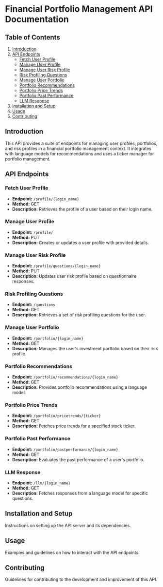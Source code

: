 # Financial Portfolio Management API Documentation

## Table of Contents
1. [Introduction](#introduction)
2. [API Endpoints](#api-endpoints)
   - [Fetch User Profile](#fetch-user-profile)
   - [Manage User Profile](#manage-user-profile)
   - [Manage User Risk Profile](#manage-user-risk-profile)
   - [Risk Profiling Questions](#risk-profiling-questions)
   - [Manage User Portfolio](#manage-user-portfolio)
   - [Portfolio Recommendations](#portfolio-recommendations)
   - [Portfolio Price Trends](#portfolio-price-trends)
   - [Portfolio Past Performance](#portfolio-past-performance)
   - [LLM Response](#llm-response)
3. [Installation and Setup](#installation-and-setup)
4. [Usage](#usage)
5. [Contributing](#contributing)

## Introduction
This API provides a suite of endpoints for managing user profiles, portfolios, and risk profiles in a financial portfolio management context. It integrates with language models for recommendations and uses a ticker manager for portfolio management.

## API Endpoints

### Fetch User Profile
- **Endpoint:** `/profile/{login_name}`
- **Method:** GET
- **Description:** Retrieves the profile of a user based on their login name.

### Manage User Profile
- **Endpoint:** `/profile/`
- **Method:** PUT
- **Description:** Creates or updates a user profile with provided details.

### Manage User Risk Profile
- **Endpoint:** `/profile/questions/{login_name}`
- **Method:** PUT
- **Description:** Updates user risk profile based on questionnaire responses.

### Risk Profiling Questions
- **Endpoint:** `/questions`
- **Method:** GET
- **Description:** Retrieves a set of risk profiling questions for the user.

### Manage User Portfolio
- **Endpoint:** `/portfolio/{login_name}`
- **Method:** GET
- **Description:** Manages the user's investment portfolio based on their risk profile.

### Portfolio Recommendations
- **Endpoint:** `/portfolio/recommendations/{login_name}`
- **Method:** GET
- **Description:** Provides portfolio recommendations using a language model.

### Portfolio Price Trends
- **Endpoint:** `/portfolio/pricetrends/{ticker}`
- **Method:** GET
- **Description:** Fetches price trends for a specified stock ticker.

### Portfolio Past Performance
- **Endpoint:** `/portfolio/pastperformance/{login_name}`
- **Method:** GET
- **Description:** Evaluates the past performance of a user's portfolio.

### LLM Response
- **Endpoint:** `/llm/{login_name}`
- **Method:** GET
- **Description:** Fetches responses from a language model for specific questions.

## Installation and Setup
Instructions on setting up the API server and its dependencies.

## Usage
Examples and guidelines on how to interact with the API endpoints.

## Contributing
Guidelines for contributing to the development and improvement of this API.

